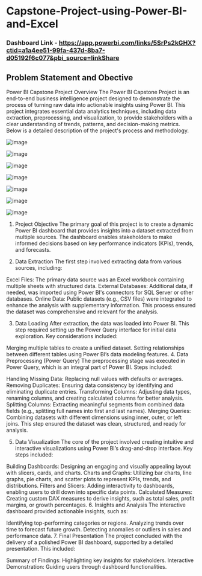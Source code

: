 # Capstone-Project-using-Power-BI-and-Excel
### Dashboard Link - https://app.powerbi.com/links/5SrPs2kGHX?ctid=a1a4ee51-99fa-437d-8ba7-d05192f6c077&pbi_source=linkShare

## Problem Statement and Obective


Power BI Capstone Project Overview
The Power BI Capstone Project is an end-to-end business intelligence project designed to demonstrate the process of turning raw data into actionable insights using Power BI. This project integrates essential data analytics techniques, including data extraction, preprocessing, and visualization, to provide stakeholders with a clear understanding of trends, patterns, and decision-making metrics. Below is a detailed description of the project's process and methodology.

![image](https://github.com/user-attachments/assets/67c30810-50b9-4187-85e4-bcaad88ce84a)

![image](https://github.com/user-attachments/assets/366ca8c5-5afd-4aa3-bdec-9e8cb692c315)

![image](https://github.com/user-attachments/assets/8da09217-21aa-4fb4-9884-903c969f8728)

![image](https://github.com/user-attachments/assets/2fe2cf16-d994-4e52-8ebf-63aa7fbf6da4)

![image](https://github.com/user-attachments/assets/57ae02f9-ef55-43dd-bdd2-666398b66aed)

![image](https://github.com/user-attachments/assets/7f8b11ed-0a6e-44f4-98a1-3fb66f9dbd4d)

![image](https://github.com/user-attachments/assets/cdbb753c-7838-44d9-bade-38ae0e176b2c)

1. Project Objective
The primary goal of this project is to create a dynamic Power BI dashboard that provides insights into a dataset extracted from multiple sources. The dashboard enables stakeholders to make informed decisions based on key performance indicators (KPIs), trends, and forecasts.

2. Data Extraction
The first step involved extracting data from various sources, including:

Excel Files: The primary data source was an Excel workbook containing multiple sheets with structured data.
External Databases: Additional data, if needed, was imported using Power BI's connectors for SQL Server or other databases.
Online Data: Public datasets (e.g., CSV files) were integrated to enhance the analysis with supplementary information.
This process ensured the dataset was comprehensive and relevant for the analysis.

3. Data Loading
After extraction, the data was loaded into Power BI. This step required setting up the Power Query interface for initial data exploration. Key considerations included:

Merging multiple tables to create a unified dataset.
Setting relationships between different tables using Power BI’s data modeling features.
4. Data Preprocessing (Power Query)
The preprocessing stage was executed in Power Query, which is an integral part of Power BI. Steps included:

Handling Missing Data: Replacing null values with defaults or averages.
Removing Duplicates: Ensuring data consistency by identifying and eliminating duplicate entries.
Transforming Columns: Adjusting data types, renaming columns, and creating calculated columns for better analysis.
Splitting Columns: Extracting meaningful segments from combined data fields (e.g., splitting full names into first and last names).
Merging Queries: Combining datasets with different dimensions using inner, outer, or left joins.
This step ensured the dataset was clean, structured, and ready for analysis.

5. Data Visualization
The core of the project involved creating intuitive and interactive visualizations using Power BI’s drag-and-drop interface. Key steps included:

Building Dashboards: Designing an engaging and visually appealing layout with slicers, cards, and charts.
Charts and Graphs: Utilizing bar charts, line graphs, pie charts, and scatter plots to represent KPIs, trends, and distributions.
Filters and Slicers: Adding interactivity to dashboards, enabling users to drill down into specific data points.
Calculated Measures: Creating custom DAX measures to derive insights, such as total sales, profit margins, or growth percentages.
6. Insights and Analysis
The interactive dashboard provided actionable insights, such as:

Identifying top-performing categories or regions.
Analyzing trends over time to forecast future growth.
Detecting anomalies or outliers in sales and performance data.
7. Final Presentation
The project concluded with the delivery of a polished Power BI dashboard, supported by a detailed presentation. This included:

Summary of Findings: Highlighting key insights for stakeholders.
Interactive Demonstration: Guiding users through dashboard functionalities.
